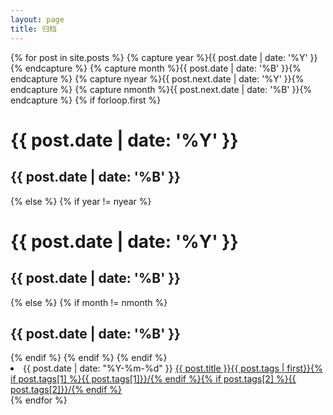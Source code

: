```yaml
---
layout: page
title: 归档
---
```


{% for post in site.posts %}
{% capture year %}{{ post.date | date: '%Y' }}{% endcapture %}
{% capture month %}{{ post.date | date: '%B' }}{% endcapture %}
{% capture nyear %}{{ post.next.date | date: '%Y' }}{% endcapture %}
{% capture nmonth %}{{ post.next.date | date: '%B' }}{% endcapture %}
{% if forloop.first %}
<h1 class="page-data-year">{{ post.date | date: '%Y' }}</h1>
<h2 class="page-data-month">{{ post.date | date: '%B' }}</h2>
{% else %}
{% if year != nyear %}
<h1 class="page-data-year">{{ post.date | date: '%Y' }}</h1>
<h2 class="page-data-month">{{ post.date | date: '%B' }}</h2>
{% else %}
{% if month != nmonth %}
<h2 class="page-data-month">{{ post.date | date: '%B' }}</h2>  
{% endif %}
{% endif %}
{% endif %}

<li class="page-data-md">{{ post.date | date: "%Y-%m-%d" }} <a class="title" href="{{ post.url }}"><i class="fa fa-hand-o-right"></i> {{ post.title }}</a><span><a href="{{/category/index.html#{{ page.tags | first }}}}">{{ post.tags | first}}</a><a href="{{/category/index.html#{{ page.tags[1] }}}}">{% if post.tags[1] %}{{ post.tags[1]}}/{% endif %}</a><a href="{{/category/index.html#{{ page.tags[2] }}}}">{% if post.tags[2] %}{{ post.tags[2]}}/{% endif %}</a></span></li>
{% endfor %}
